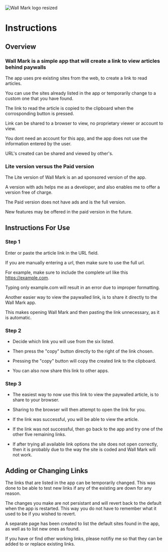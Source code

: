 ![Wall Mark logo resized](https://github.com/KaiKai7/Wall-Mark/assets/87836320/dab1e52f-b468-44e4-87b5-d85974b27058)

#    Instructions

##  Overview

###  Wall Mark is a simple app that will create a link to view articles behind paywalls

The app uses pre existing sites from the web, to create a link to read articles.

You can use the sites already listed in the app or temporarily change to a custom one that you have found.

The link to read the article is copied to the clipboard when the corrosponding button is pressed.

Link can be shared to a browser to view, no proprietary viewer or account to view.

You dont need an account for this app, and the app does not use the information entered by the user.

URL's created can be shared and viewed by other's.

###  Lite version versus the Paid version

The Lite version of Wall Mark is an ad sponsored version of the app. 

A version with ads helps me as a developer, and also enables me to offer a version free of charge.

The Paid version does not have ads and is the full version.

New features may be offered in the paid version in the future.


## Instructions For Use

### Step 1

Enter or paste the article link in the URL field.

If you are manually entering a url, then make sure to use the full url.

For example, make sure to include the complete url like this https://example.com.

Typing only example.com will result in an error due to improper formatting.

Another easier way to view the paywalled link, is to share it directly to the Wall Mark app.

This makes opening Wall Mark and then pasting the link unnecessary, as it is automatic.

### Step 2

* Decide which link you will use from the six listed. 

* Then press the "copy" button directly to the right of the link chosen.

* Pressing the "copy" button will copy the created link to the clipboard.

* You can also now share this link to other apps.

### Step 3

* The easiest way to now use this link to view the paywalled article, is to share to your browser.

* Sharing to the browser will then attempt to open the link for you.

* If the link was successful, you will be able to view the article.

* If the link was not successful, then go back to the app and try one of the other five remaining links.

* If after trying all available link options the site does not open correctly, then it is probably due to the way the site is coded and Wall Mark will not work.
  

## Adding or Changing Links

The links that are listed in the app can be temporarily changed. This was done to be able to test new links if any of the existing are down for any reason.

The changes you make are not persistant and will revert back to the default when the app is restarted. This way you do not have to remember what it used to be if you wished to revert.

A separate page has been created to list the default sites found in the app, as well as to list new ones as found.

If you have or find other working links, please notifiy me so that they can be added to or replace existing links.







